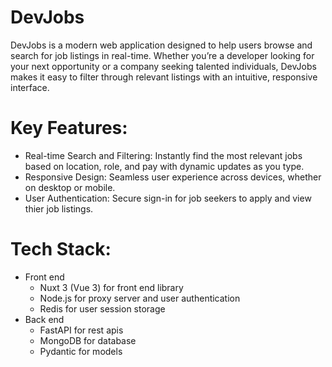 # DevJobs

DevJobs is a modern web application designed to help users browse and search for job listings in real-time. Whether you’re a developer looking for your next opportunity or a company seeking talented individuals, DevJobs makes it easy to filter through relevant listings with an intuitive, responsive interface.

# Key Features:

- Real-time Search and Filtering: Instantly find the most relevant jobs based on location, role, and pay with dynamic updates as you type.
- Responsive Design: Seamless user experience across devices, whether on desktop or mobile.
- User Authentication: Secure sign-in for job seekers to apply and view thier job listings.

# Tech Stack:
- Front end
    - Nuxt 3 (Vue 3) for front end library
    - Node.js for proxy server and user authentication
    - Redis for user session storage
- Back end
    - FastAPI for rest apis
    - MongoDB for database
    - Pydantic for models